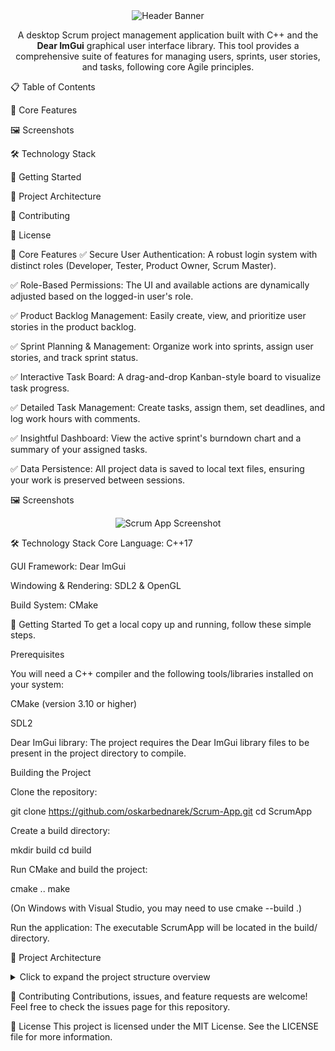 <div align="center">
<img src="https://capsule-render.vercel.app/api?type=waving&color=gradient&height=250&section=header&text=Scrum%20App&fontSize=80&fontColor=ffffff" alt="Header Banner"/>
</div>

<div align="center">

</div>

<p align="center">
A desktop Scrum project management application built with C++ and the <b>Dear ImGui</b> graphical user interface library. This tool provides a comprehensive suite of features for managing users, sprints, user stories, and tasks, following core Agile principles.
</p>

📋 Table of Contents

🌟 Core Features

🖼️ Screenshots

🛠️ Technology Stack

🚀 Getting Started

📂 Project Architecture

🤝 Contributing

📄 License

🌟 Core Features
✅ Secure User Authentication: A robust login system with distinct roles (Developer, Tester, Product Owner, Scrum Master).

✅ Role-Based Permissions: The UI and available actions are dynamically adjusted based on the logged-in user's role.

✅ Product Backlog Management: Easily create, view, and prioritize user stories in the product backlog.

✅ Sprint Planning & Management: Organize work into sprints, assign user stories, and track sprint status.

✅ Interactive Task Board: A drag-and-drop Kanban-style board to visualize task progress.

✅ Detailed Task Management: Create tasks, assign them, set deadlines, and log work hours with comments.

✅ Insightful Dashboard: View the active sprint's burndown chart and a summary of your assigned tasks.

✅ Data Persistence: All project data is saved to local text files, ensuring your work is preserved between sessions.

🖼️ Screenshots

<div align="center">
<img src="https://imgur.com/a/1juVICV" alt="Scrum App Screenshot"/>
</div>

🛠️ Technology Stack
Core Language: C++17

GUI Framework: Dear ImGui

Windowing & Rendering: SDL2 & OpenGL

Build System: CMake

🚀 Getting Started
To get a local copy up and running, follow these simple steps.

Prerequisites

You will need a C++ compiler and the following tools/libraries installed on your system:

CMake (version 3.10 or higher)

SDL2

Dear ImGui library: The project requires the Dear ImGui library files to be present in the project directory to compile.

Building the Project

Clone the repository:

git clone https://github.com/oskarbednarek/Scrum-App.git
cd ScrumApp

Create a build directory:

mkdir build
cd build

Run CMake and build the project:

cmake ..
make

(On Windows with Visual Studio, you may need to use cmake --build .)

Run the application:
The executable ScrumApp will be located in the build/ directory.

📂 Project Architecture
<details>
<summary>Click to expand the project structure overview</summary>

The project is organized with a clear separation of concerns, with each major component handled by a dedicated manager class:

ScrumApp: The main application class that initializes SDL and ImGui, and runs the main event loop.

UIManager: Responsible for rendering the entire user interface using ImGui. It is decoupled from the core application logic.

ProjectManager: Manages the lifecycle of user stories, tasks, and sprints.

AuthenticationManager: Handles user login, session management, and role-based permissions.

DataManager: Encapsulates all file I/O logic for saving and loading project data.

DataTypes.h: A central header defining all core data structures (User, UserStory, Task, Sprint) and enums.

</details>

🤝 Contributing
Contributions, issues, and feature requests are welcome! Feel free to check the issues page for this repository.

📄 License
This project is licensed under the MIT License. See the LICENSE file for more information.

